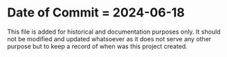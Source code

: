 # Date of Commit = 2024-06-18

This file is added for historical and documentation purposes only.
It should not be modified and updated whatsoever as it does not serve any other purpose but to keep a record of when was this project created.